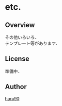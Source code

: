 # etc.

## Overview
その他いろいろ．  
テンプレート等があります．

## License
準備中．

## Author
[haru90](https://github.com/haru90)
